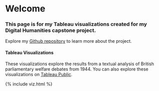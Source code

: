 # Welcome

### This page is for my Tableau visualizations created for my Digital Humanities capstone project.

Explore my [Github repository](https://github.com/Maanume/DH_Capstone_Project) to learn more about the project.

#### Tableau Visualizations

These visualizations explore the results from a textual analysis of British parliamentary welfare debates from 1944. You can also explore these visualizations on [Tableau Public](https://public.tableau.com/profile/emily.maanum#!/vizhome/TextAnalysisofBritishWelfareDebates/Story1).

{% include viz.html %}

